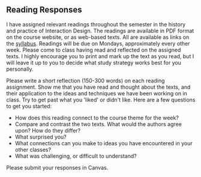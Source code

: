 ## Reading Responses

I have assigned relevant readings throughout the semester in the history and practice of Interaction Design. The readings are available in PDF format on the course website, or as web-based texts. All are available as links on the [syllabus](/#schedule). Readings will be due on Mondays, approximately every other week. Please come to class having read and reflected on the assigned texts. I highly encourage you to print and mark up the text as you read, but I will leave it up to you to decide what study strategy works best for you personally.

Please write a short reflection (150-300 words) on each reading assignment. Show me that you have read and thought about the texts, and their application to the ideas and techniques we have been working on in class. Try to get past what you 'liked' or didn't like. Here are a few questions to get you started:

- How does this reading connect to the course theme for the week?
- Compare and contrast the two texts. What would the authors agree upon? How do they differ?
- What surprised you?
- What connections can you make to ideas you have encountered in your other classes?
- What was challenging, or difficult to understand?

Please submit your responses in Canvas.
